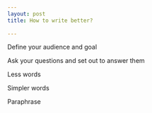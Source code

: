 ```yaml
---
layout: post
title: How to write better?
 
---
```


Define your audience and goal 

Ask your questions and set out to answer them

Less words

Simpler words 

Paraphrase